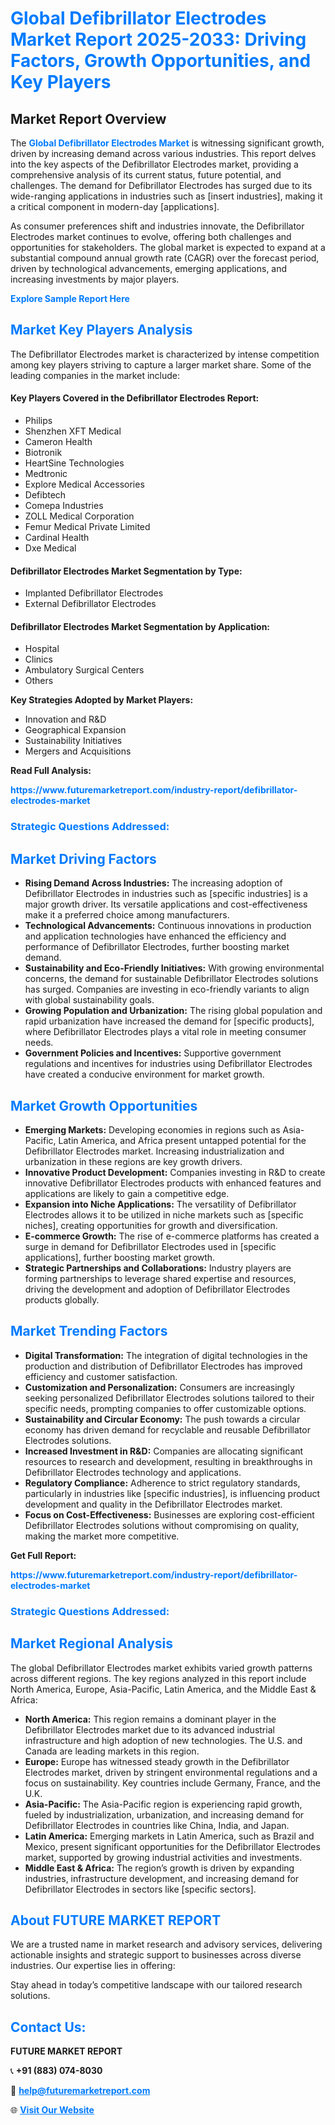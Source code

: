 <h1 style="color: #007BFF;">Global Defibrillator Electrodes Market Report 2025-2033: Driving Factors, Growth Opportunities, and Key Players</h1>

<section id="overview">
<h2>Market Report Overview</h2>
<p>The <a href="https://www.futuremarketreport.com/industry-report/defibrillator-electrodes-market" style="color: #007BFF; text-decoration: none;"><strong>Global Defibrillator Electrodes Market</strong></a> is witnessing significant growth, driven by increasing demand across various industries. This report delves into the key aspects of the Defibrillator Electrodes market, providing a comprehensive analysis of its current status, future potential, and challenges. The demand for Defibrillator Electrodes has surged due to its wide-ranging applications in industries such as [insert industries], making it a critical component in modern-day [applications].</p>
<p>As consumer preferences shift and industries innovate, the Defibrillator Electrodes market continues to evolve, offering both challenges and opportunities for stakeholders. The global market is expected to expand at a substantial compound annual growth rate (CAGR) over the forecast period, driven by technological advancements, emerging applications, and increasing investments by major players.</p>
</section>

<section id="overview">
<p><a href="https://www.futuremarketreport.com/request-sample/reportId=77364" style="color: #007BFF; text-decoration: none;"><strong>Explore Sample Report Here</strong></a></p>
</section>

<section id="key-players">
<h2 style="color: #007BFF;">Market Key Players Analysis</h2>
<p>The Defibrillator Electrodes market is characterized by intense competition among key players striving to capture a larger market share. Some of the leading companies in the market include:</p>
<h4>Key Players Covered in the Defibrillator Electrodes Report:</h4>
<ul><li>Philips</li><li>Shenzhen XFT Medical</li><li>Cameron Health</li><li>Biotronik</li><li>HeartSine Technologies</li><li>Medtronic</li><li>Explore Medical Accessories</li><li>Defibtech</li><li>Comepa Industries</li><li>ZOLL Medical Corporation</li><li>Femur Medical Private Limited</li><li>Cardinal Health</li><li>Dxe Medical</li></ul>
<h4>Defibrillator Electrodes Market Segmentation by Type:</h4>
<ul><li>Implanted Defibrillator Electrodes</li><li>External Defibrillator Electrodes</li></ul>

<h4>Defibrillator Electrodes Market Segmentation by Application:</h4>
<ul><li>Hospital</li><li>Clinics</li><li>Ambulatory Surgical Centers</li><li>Others</li></ul>
<p><strong>Key Strategies Adopted by Market Players:</strong></p>
<ul>
<li>Innovation and R&D</li>
<li>Geographical Expansion</li>
<li>Sustainability Initiatives</li>
<li>Mergers and Acquisitions</li>
</ul>
</section>

<section>
<p><strong>Read Full Analysis: </strong></p><a href="https://www.futuremarketreport.com/industry-report/defibrillator-electrodes-market" style="color: #007BFF; text-decoration: none;"><strong>https://www.futuremarketreport.com/industry-report/defibrillator-electrodes-market</strong></a>
<h3 style="color: #007BFF;">Strategic Questions Addressed:</h3>
</section>

<section id="driving-factors">
<h2 style="color: #007BFF;">Market Driving Factors</h2>
<ul>
<li><strong>Rising Demand Across Industries:</strong> The increasing adoption of Defibrillator Electrodes in industries such as [specific industries] is a major growth driver. Its versatile applications and cost-effectiveness make it a preferred choice among manufacturers.</li>
<li><strong>Technological Advancements:</strong> Continuous innovations in production and application technologies have enhanced the efficiency and performance of Defibrillator Electrodes, further boosting market demand.</li>
<li><strong>Sustainability and Eco-Friendly Initiatives:</strong> With growing environmental concerns, the demand for sustainable Defibrillator Electrodes solutions has surged. Companies are investing in eco-friendly variants to align with global sustainability goals.</li>
<li><strong>Growing Population and Urbanization:</strong> The rising global population and rapid urbanization have increased the demand for [specific products], where Defibrillator Electrodes plays a vital role in meeting consumer needs.</li>
<li><strong>Government Policies and Incentives:</strong> Supportive government regulations and incentives for industries using Defibrillator Electrodes have created a conducive environment for market growth.</li>
</ul>
</section>

<section id="growth-opportunities">
<h2 style="color: #007BFF;">Market Growth Opportunities</h2>
<ul>
<li><strong>Emerging Markets:</strong> Developing economies in regions such as Asia-Pacific, Latin America, and Africa present untapped potential for the Defibrillator Electrodes market. Increasing industrialization and urbanization in these regions are key growth drivers.</li>
<li><strong>Innovative Product Development:</strong> Companies investing in R&D to create innovative Defibrillator Electrodes products with enhanced features and applications are likely to gain a competitive edge.</li>
<li><strong>Expansion into Niche Applications:</strong> The versatility of Defibrillator Electrodes allows it to be utilized in niche markets such as [specific niches], creating opportunities for growth and diversification.</li>
<li><strong>E-commerce Growth:</strong> The rise of e-commerce platforms has created a surge in demand for Defibrillator Electrodes used in [specific applications], further boosting market growth.</li>
<li><strong>Strategic Partnerships and Collaborations:</strong> Industry players are forming partnerships to leverage shared expertise and resources, driving the development and adoption of Defibrillator Electrodes products globally.</li>
</ul>
</section>

<section id="trending-factors">
<h2 style="color: #007BFF;">Market Trending Factors</h2>
<ul>
<li><strong>Digital Transformation:</strong> The integration of digital technologies in the production and distribution of Defibrillator Electrodes has improved efficiency and customer satisfaction.</li>
<li><strong>Customization and Personalization:</strong> Consumers are increasingly seeking personalized Defibrillator Electrodes solutions tailored to their specific needs, prompting companies to offer customizable options.</li>
<li><strong>Sustainability and Circular Economy:</strong> The push towards a circular economy has driven demand for recyclable and reusable Defibrillator Electrodes solutions.</li>
<li><strong>Increased Investment in R&D:</strong> Companies are allocating significant resources to research and development, resulting in breakthroughs in Defibrillator Electrodes technology and applications.</li>
<li><strong>Regulatory Compliance:</strong> Adherence to strict regulatory standards, particularly in industries like [specific industries], is influencing product development and quality in the Defibrillator Electrodes market.</li>
<li><strong>Focus on Cost-Effectiveness:</strong> Businesses are exploring cost-efficient Defibrillator Electrodes solutions without compromising on quality, making the market more competitive.</li>
</ul>
</section>

<section>
<p><strong>Get Full Report: </strong></p><a href="https://www.futuremarketreport.com/industry-report/defibrillator-electrodes-market" style="color: #007BFF; text-decoration: none;"><strong>https://www.futuremarketreport.com/industry-report/defibrillator-electrodes-market</strong></a>
<h3 style="color: #007BFF;">Strategic Questions Addressed:</h3>
</section>


<section id="regional-analysis">
<h2 style="color: #007BFF;">Market Regional Analysis</h2>
<p>The global Defibrillator Electrodes market exhibits varied growth patterns across different regions. The key regions analyzed in this report include North America, Europe, Asia-Pacific, Latin America, and the Middle East & Africa:</p>
<ul>
<li><strong>North America:</strong> This region remains a dominant player in the Defibrillator Electrodes market due to its advanced industrial infrastructure and high adoption of new technologies. The U.S. and Canada are leading markets in this region.</li>
<li><strong>Europe:</strong> Europe has witnessed steady growth in the Defibrillator Electrodes market, driven by stringent environmental regulations and a focus on sustainability. Key countries include Germany, France, and the U.K.</li>
<li><strong>Asia-Pacific:</strong> The Asia-Pacific region is experiencing rapid growth, fueled by industrialization, urbanization, and increasing demand for Defibrillator Electrodes in countries like China, India, and Japan.</li>
<li><strong>Latin America:</strong> Emerging markets in Latin America, such as Brazil and Mexico, present significant opportunities for the Defibrillator Electrodes market, supported by growing industrial activities and investments.</li>
<li><strong>Middle East & Africa:</strong> The region’s growth is driven by expanding industries, infrastructure development, and increasing demand for Defibrillator Electrodes in sectors like [specific sectors].</li>
</ul>
</section>

<footer>
<h2 style="color: #007BFF;">About FUTURE MARKET REPORT</h2>
<p>We are a trusted name in market research and advisory services, delivering actionable insights and strategic support to businesses across diverse industries. Our expertise lies in offering:</p>

<p>Stay ahead in today’s competitive landscape with our tailored research solutions.</p>

<h2 style="color: #007BFF;">Contact Us:</h2>
<p><strong>FUTURE MARKET REPORT</strong></p>
<p>📞 <strong>+91 (883) 074-8030</strong></p>
<p>📧 <strong><a href="mailto:help@futuremarketreport.com" style="color: #007BFF;">help@futuremarketreport.com</a></strong></p>
<p>🌐 <strong><a href="https://www.futuremarketreport.com/" style="color: #007BFF;">Visit Our Website</a></strong></p>
</footer>
